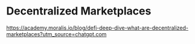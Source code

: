 # Decentralized Marketplaces

https://academy.moralis.io/blog/defi-deep-dive-what-are-decentralized-marketplaces?utm_source=chatgpt.com

